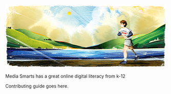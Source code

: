 ![cover page](terryfox.png)

Media Smarts has a great online digital literacy from k-12


Contributing guide goes here.

